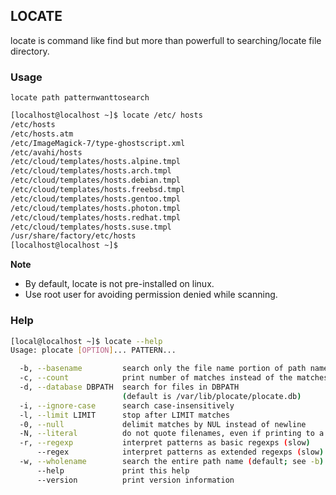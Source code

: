 ## LOCATE

locate is command like find but more than powerfull to searching/locate file directory.

### Usage

`locate path patternwanttosearch`
    
```bash
[localhost@localhost ~]$ locate /etc/ hosts
/etc/hosts
/etc/hosts.atm
/etc/ImageMagick-7/type-ghostscript.xml
/etc/avahi/hosts
/etc/cloud/templates/hosts.alpine.tmpl
/etc/cloud/templates/hosts.arch.tmpl
/etc/cloud/templates/hosts.debian.tmpl
/etc/cloud/templates/hosts.freebsd.tmpl
/etc/cloud/templates/hosts.gentoo.tmpl
/etc/cloud/templates/hosts.photon.tmpl
/etc/cloud/templates/hosts.redhat.tmpl
/etc/cloud/templates/hosts.suse.tmpl
/usr/share/factory/etc/hosts
[localhost@localhost ~]$
```

**Note**

- By default, locate is not pre-installed on linux.
- Use root user for avoiding permission denied while scanning.

### Help
```bash
[local@localhost ~]$ locate --help
Usage: plocate [OPTION]... PATTERN...

  -b, --basename         search only the file name portion of path names
  -c, --count            print number of matches instead of the matches
  -d, --database DBPATH  search for files in DBPATH
                         (default is /var/lib/plocate/plocate.db)
  -i, --ignore-case      search case-insensitively
  -l, --limit LIMIT      stop after LIMIT matches
  -0, --null             delimit matches by NUL instead of newline
  -N, --literal          do not quote filenames, even if printing to a tty
  -r, --regexp           interpret patterns as basic regexps (slow)
      --regex            interpret patterns as extended regexps (slow)
  -w, --wholename        search the entire path name (default; see -b)
      --help             print this help
      --version          print version information
```
